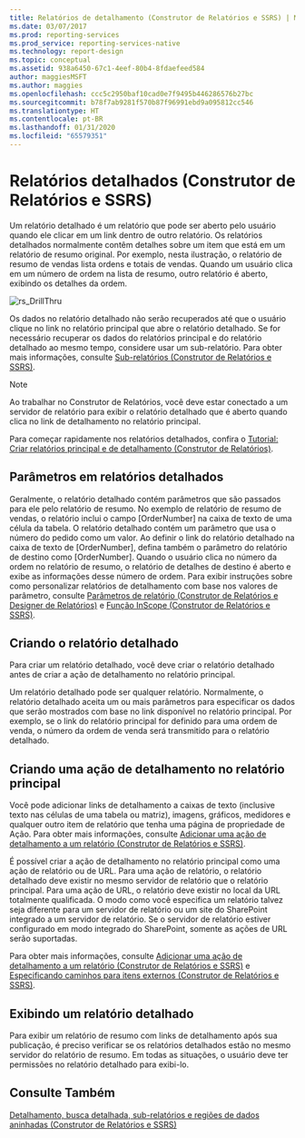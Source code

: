 ```yaml
---
title: Relatórios de detalhamento (Construtor de Relatórios e SSRS) | Microsoft Docs
ms.date: 03/07/2017
ms.prod: reporting-services
ms.prod_service: reporting-services-native
ms.technology: report-design
ms.topic: conceptual
ms.assetid: 938a6450-67c1-4eef-80b4-8fdaefeed584
author: maggiesMSFT
ms.author: maggies
ms.openlocfilehash: ccc5c2950baf10cad0e7f9495b446286576b27bc
ms.sourcegitcommit: b78f7ab9281f570b87f96991ebd9a095812cc546
ms.translationtype: HT
ms.contentlocale: pt-BR
ms.lasthandoff: 01/31/2020
ms.locfileid: "65579351"
---
```

# <a name="drillthrough-reports-report-builder-and-ssrs"></a>Relatórios detalhados (Construtor de Relatórios e SSRS)
  Um relatório detalhado é um relatório que pode ser aberto pelo usuário quando ele clicar em um link dentro de outro relatório. Os relatórios detalhados normalmente contêm detalhes sobre um item que está em um relatório de resumo original. Por exemplo, nesta ilustração, o relatório de resumo de vendas lista ordens e totais de vendas. Quando um usuário clica em um número de ordem na lista de resumo, outro relatório é aberto, exibindo os detalhes da ordem.  
  
 ![rs_DrillThru](../../reporting-services/report-design/media/rs-drillthru.gif "rs_DrillThru")  
  
 Os dados no relatório detalhado não serão recuperados até que o usuário clique no link no relatório principal que abre o relatório detalhado. Se for necessário recuperar os dados do relatórios principal e do relatório detalhado ao mesmo tempo, considere usar um sub-relatório. Para obter mais informações, consulte [Sub-relatórios &#40;Construtor de Relatórios e SSRS&#41;](../../reporting-services/report-design/subreports-report-builder-and-ssrs.md).  
  
> [!NOTE]  
>  Ao trabalhar no Construtor de Relatórios, você deve estar conectado a um servidor de relatório para exibir o relatório detalhado que é aberto quando clica no link de detalhamento no relatório principal.  
  
 Para começar rapidamente nos relatórios detalhados, confira o [Tutorial: Criar relatórios principal e de detalhamento &#40;Construtor de Relatórios&#41;](../../reporting-services/tutorial-creating-drillthrough-and-main-reports-report-builder.md). 
   
## <a name="parameters-in-drillthrough-reports"></a>Parâmetros em relatórios detalhados  
 Geralmente, o relatório detalhado contém parâmetros que são passados para ele pelo relatório de resumo. No exemplo de relatório de resumo de vendas, o relatório inclui o campo [OrderNumber] na caixa de texto de uma célula da tabela. O relatório detalhado contém um parâmetro que usa o número do pedido como um valor. Ao definir o link do relatório detalhado na caixa de texto de [OrderNumber], defina também o parâmetro do relatório de destino como [OrderNumber]. Quando o usuário clica no número da ordem no relatório de resumo, o relatório de detalhes de destino é aberto e exibe as informações desse número de ordem. Para exibir instruções sobre como personalizar relatórios de detalhamento com base nos valores de parâmetro, consulte [Parâmetros de relatório &#40;Construtor de Relatórios e Designer de Relatórios&#41;](../../reporting-services/report-design/report-parameters-report-builder-and-report-designer.md) e [Função InScope &#40;Construtor de Relatórios e SSRS&#41;](../../reporting-services/report-design/report-builder-functions-inscope-function.md).  
  
## <a name="designing-the-drillthrough-report"></a>Criando o relatório detalhado  
 Para criar um relatório detalhado, você deve criar o relatório detalhado antes de criar a ação de detalhamento no relatório principal.  
  
 Um relatório detalhado pode ser qualquer relatório. Normalmente, o relatório detalhado aceita um ou mais parâmetros para especificar os dados que serão mostrados com base no link disponível no relatório principal. Por exemplo, se o link do relatório principal for definido para uma ordem de venda, o número da ordem de venda será transmitido para o relatório detalhado.  
  
## <a name="creating-a-drillthrough-action-in-the-main-report"></a>Criando uma ação de detalhamento no relatório principal  
 Você pode adicionar links de detalhamento a caixas de texto (inclusive texto nas células de uma tabela ou matriz), imagens, gráficos, medidores e qualquer outro item de relatório que tenha uma página de propriedade de Ação. Para obter mais informações, consulte [Adicionar uma ação de detalhamento a um relatório &#40;Construtor de Relatórios e SSRS&#41;](../../reporting-services/report-design/add-a-drillthrough-action-on-a-report-report-builder-and-ssrs.md).  
  
 É possível criar a ação de detalhamento no relatório principal como uma ação de relatório ou de URL. Para uma ação de relatório, o relatório detalhado deve existir no mesmo servidor de relatório que o relatório principal. Para uma ação de URL, o relatório deve existir no local da URL totalmente qualificada. O modo como você especifica um relatório talvez seja diferente para um servidor de relatório ou um site do SharePoint integrado a um servidor de relatório. Se o servidor de relatório estiver configurado em modo integrado do SharePoint, somente as ações de URL serão suportadas.  
  
 Para obter mais informações, consulte [Adicionar uma ação de detalhamento a um relatório &#40;Construtor de Relatórios e SSRS&#41;](../../reporting-services/report-design/add-a-drillthrough-action-on-a-report-report-builder-and-ssrs.md) e [Especificando caminhos para itens externos &#40;Construtor de Relatórios e SSRS&#41;](../../reporting-services/report-design/specifying-paths-to-external-items-report-builder-and-ssrs.md).  
  
## <a name="viewing-a-drillthrough-report"></a>Exibindo um relatório detalhado  
 Para exibir um relatório de resumo com links de detalhamento após sua publicação, é preciso verificar se os relatórios detalhados estão no mesmo servidor do relatório de resumo. Em todas as situações, o usuário deve ter permissões no relatório detalhado para exibi-lo.  
  
## <a name="see-also"></a>Consulte Também  
 [Detalhamento, busca detalhada, sub-relatórios e regiões de dados aninhadas &#40;Construtor de Relatórios e SSRS&#41;](../../reporting-services/report-design/drillthrough-drilldown-subreports-and-nested-data-regions.md)  
  
  
